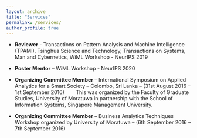 ```yaml
---
layout: archive
title: "Services"
permalink: /services/
author_profile: true
---
```


* **Reviewer** - Transactions on Pattern Analysis and Machine Intelligence (TPAMI), Tsinghua Science and Technology, Transactions on Systems, Man and Cybernetics, WiML Workshop - NeurIPS 2019

* **Poster Mentor** – WiML Workshop - NeurIPS 2020

* **Organizing Committee Member** – International Symposium on Applied Analytics for a Smart Society – Colombo, Sri Lanka – (31st August 2016 – 1st September 2016)
&nbsp;&nbsp;&nbsp;&nbsp;&nbsp;&nbsp; This was organized by the Faculty of Graduate Studies, University of Moratuwa in partnership with the School of Information Systems, Singapore Management University.

* **Organizing Committee Member** – Business Analytics Techniques Workshop organized by University of Moratuwa – (6th September 2016 – 7th September 2016)

